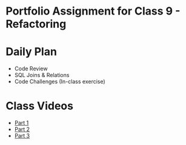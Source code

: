# Portfolio Assignment for Class 9 - Refactoring

# Daily Plan
- Code Review
- SQL Joins & Relations
- Code Challenges (In-class exercise)

# Class Videos
- [Part 1](https://youtu.be/UbyCcPwovj8)
- [Part 2](https://youtu.be/mlBTvaMUPdI)
- [Part 3](https://youtu.be/NACbrtNQIFo)
